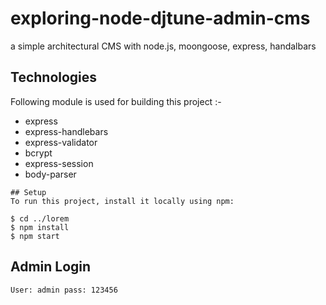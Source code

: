 # exploring-node-djtune-admin-cms

a simple architectural CMS with node.js, moongoose, express, handalbars 

## Technologies
Following module is used for building this project :-
* express
* express-handlebars
* express-validator
* bcrypt
* express-session
* body-parser

~~~~
## Setup
To run this project, install it locally using npm:

$ cd ../lorem
$ npm install
$ npm start
~~~~
## Admin Login
`User: admin
pass: 123456`
